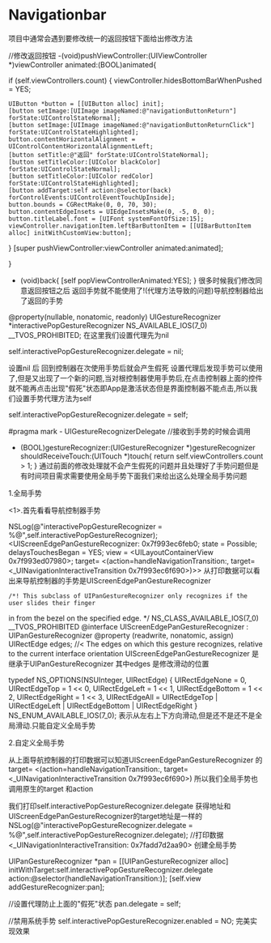 # Navigationbar


项目中通常会遇到要修改统一的返回按钮下面给出修改方法

//修改返回按钮
-(void)pushViewController:(UIViewController *)viewController animated:(BOOL)animated{

if (self.viewControllers.count) {
    viewController.hidesBottomBarWhenPushed = YES;

    UIButton *button = [[UIButton alloc] init];
    [button setImage:[UIImage imageNamed:@"navigationButtonReturn"] forState:UIControlStateNormal];
    [button setImage:[UIImage imageNamed:@"navigationButtonReturnClick"] forState:UIControlStateHighlighted];
    button.contentHorizontalAlignment = UIControlContentHorizontalAlignmentLeft;
    [button setTitle:@"返回" forState:UIControlStateNormal];
    [button setTitleColor:[UIColor blackColor] forState:UIControlStateNormal];
    [button setTitleColor:[UIColor redColor] forState:UIControlStateHighlighted];
    [button addTarget:self action:@selector(back) forControlEvents:UIControlEventTouchUpInside];
    button.bounds = CGRectMake(0, 0, 70, 30);
    button.contentEdgeInsets = UIEdgeInsetsMake(0, -5, 0, 0);
    button.titleLabel.font = [UIFont systemFontOfSize:15];
    viewController.navigationItem.leftBarButtonItem = [[UIBarButtonItem alloc] initWithCustomView:button];

  }
[super pushViewController:viewController animated:animated];

}

- (void)back{
    [self popViewControllerAnimated:YES];
}
很多时候我们修改同意返回按钮之后 返回手势就不能使用了!(代理方法导致的问题)导航控制器给出了返回的手势

@property(nullable, nonatomic, readonly) UIGestureRecognizer *interactivePopGestureRecognizer NS_AVAILABLE_IOS(7_0) __TVOS_PROHIBITED;
在这里我们设置代理先为nil

self.interactivePopGestureRecognizer.delegate = nil;

设置nil 后 回到控制器在次使用手势后就会产生假死
设置代理后发现手势可以使用了,但是又出现了一个新的问题,当对根控制器使用手势后,在点击控制器上面的控件就不能再点击出现"假死"状态即App是激活状态但是界面控制器不能点击,所以我们设置手势代理方法为self

self.interactivePopGestureRecognizer.delegate = self;

#pragma mark - UIGestureRecognizerDelegate
//接收到手势的时候会调用
- (BOOL)gestureRecognizer:(UIGestureRecognizer *)gestureRecognizer shouldReceiveTouch:(UITouch *)touch{
      return self.viewControllers.count > 1;
}
通过前面的修改处理就不会产生假死的问题并且处理好了手势问题但是有时间项目需求需要使用全局手势下面我们来给出这么处理全局手势问题

1.全局手势

<1>.首先看看导航控制器手势

NSLog(@"interactivePopGestureRecognizer = %@",self.interactivePopGestureRecognizer);
<UIScreenEdgePanGestureRecognizer: 0x7f993ec6feb0; state = Possible; delaysTouchesBegan = YES; view = <UILayoutContainerView 0x7f993ed07980>; target= <(action=handleNavigationTransition:, target=<_UINavigationInteractiveTransition 0x7f993ec6f690>)>>
从打印数据可以看出来导航控制器的手势是UIScreenEdgePanGestureRecognizer

    /*! This subclass of UIPanGestureRecognizer only recognizes if the user slides their finger
in from the bezel on the specified edge. */
NS_CLASS_AVAILABLE_IOS(7_0) __TVOS_PROHIBITED @interface UIScreenEdgePanGestureRecognizer : UIPanGestureRecognizer
@property (readwrite, nonatomic, assign) UIRectEdge edges; //< The edges on which this gesture recognizes, relative to the current interface orientation
UIScreenEdgePanGestureRecognizer 是继承于UIPanGestureRecognizer 其中edges 是修改滑动的位置

typedef NS_OPTIONS(NSUInteger, UIRectEdge) {
    UIRectEdgeNone   = 0,
    UIRectEdgeTop    = 1 << 0,
    UIRectEdgeLeft   = 1 << 1,
    UIRectEdgeBottom = 1 << 2,
    UIRectEdgeRight  = 1 << 3,
    UIRectEdgeAll    = UIRectEdgeTop | UIRectEdgeLeft | UIRectEdgeBottom | UIRectEdgeRight
 } NS_ENUM_AVAILABLE_IOS(7_0);
表示从左右上下方向滑动,但是还不是还不是全局滑动.只能自定义全局手势

2.自定义全局手势

从上面导航控制器的打印数据可以知道UIScreenEdgePanGestureRecognizer 的
target= <(action=handleNavigationTransition:, target=<_UINavigationInteractiveTransition 0x7f993ec6f690>)
所以我们全局手势也调用原生的target 和action

我们打印self.interactivePopGestureRecognizer.delegate 获得地址和 UIScreenEdgePanGestureRecognizer的target地址是一样的
NSLog(@"interactivePopGestureRecognizer.delegate = %@",self.interactivePopGestureRecognizer.delegate);
  //打印数据
 <_UINavigationInteractiveTransition: 0x7fadd7d2aa90>
创建全局手势

 UIPanGestureRecognizer *pan = [[UIPanGestureRecognizer alloc] initWithTarget:self.interactivePopGestureRecognizer.delegate action:@selector(handleNavigationTransition:)];
[self.view addGestureRecognizer:pan];

//设置代理防止上面的"假死"状态
pan.delegate = self;

//禁用系统手势
self.interactivePopGestureRecognizer.enabled = NO;
完美实现效果

